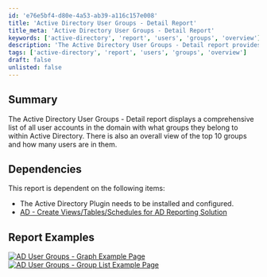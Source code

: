 ```yaml
---
id: 'e76e5bf4-d80e-4a53-ab39-a116c157e008'
title: 'Active Directory User Groups - Detail Report'
title_meta: 'Active Directory User Groups - Detail Report'
keywords: ['active-directory', 'report', 'users', 'groups', 'overview']
description: 'The Active Directory User Groups - Detail report provides a comprehensive list of all user accounts in the domain, detailing their group memberships within Active Directory. It also highlights the top 10 groups and the number of users in each, aiding in user management and group oversight.'
tags: ['active-directory', 'report', 'users', 'groups', 'overview']
draft: false
unlisted: false
---
```

## Summary

The Active Directory User Groups - Detail report displays a comprehensive list of all user accounts in the domain with what groups they belong to within Active Directory. There is also an overall view of the top 10 groups and how many users are in them.

## Dependencies

This report is dependent on the following items:
- The Active Directory Plugin needs to be installed and configured.
- [AD - Create Views/Tables/Schedules for AD Reporting Solution](https://proval.itglue.com/DOC-5078775-9492882)

## Report Examples

[![AD User Groups - Graph Example Page](thumbnail/AD_User_Groups_-_Graph_Example_Page.png)](large/AD_User_Groups_-_Graph_Example_Page.png)
[![AD User Groups - Group List Example Page](thumbnail/AD_User_Groups_-_Group_List_Example_Page.png)](large/AD_User_Groups_-_Group_List_Example_Page.png)






